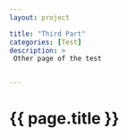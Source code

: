 ```yaml
---
layout: project

title: "Third Part"
categories: [Test]
description: >
 Other page of the test


---
```


# {{ page.title }}